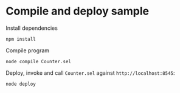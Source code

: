 # Compile and deploy sample

Install dependencies
```
npm install
```

Compile program
```
node compile Counter.sel
```

Deploy, invoke and call `Counter.sel` against `http://localhost:8545`:
```
node deploy
```

